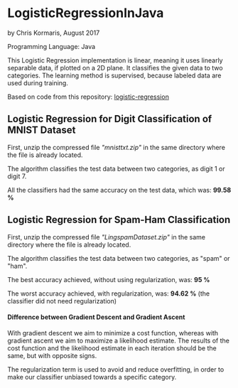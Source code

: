 # LogisticRegressionInJava

by Chris Kormaris, August 2017

Programming Language: Java

This Logistic Regression implementation is linear, meaning it uses linearly separable data, if plotted on a 2D plane. 
It classifies the given data to two categories. The learning method is supervised, because labeled data are used during training.

Based on code from this repository: <a href="https://github.com/tpeng/logistic-regression">logistic-regression</a>

## Logistic Regression for Digit Classification of MNIST Dataset

First, unzip the compressed file *"mnisttxt.zip"* in the same directory where the file is already located.

The algorithm classifies the test data between two categories, as digit 1 or digit 7.

All the classifiers had the same accuracy on the test data, which was: **99.58 %**

## Logistic Regression for Spam-Ham Classification

First, unzip the compressed file *"LingspamDataset.zip"* in the same directory where the file is already located.

The algorithm classifies the test data between two categories, as "spam" or "ham".

The best accuracy achieved, without using regularization, was: **95 %**

The worst accuracy achieved, with regularization, was: **94.62 %** (the classifier did not need regularization)

#### Difference between Gradient Descent and Gradient Ascent
With gradient descent we aim to minimize a cost function, whereas with gradient ascent we aim to maximize a likelihood estimate. The results of the cost function and the likelihood estimate in each iteration should be the same, but with opposite signs.


The regularization term is used to avoid and reduce overfitting, in order to make our classifier unbiased towards a specific category.


